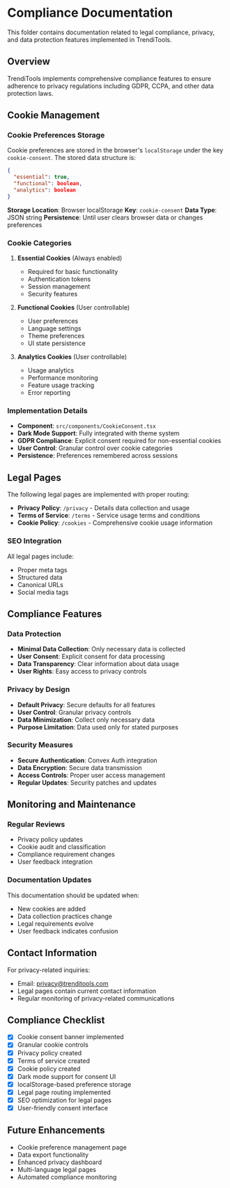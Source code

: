 # Compliance Documentation

This folder contains documentation related to legal compliance, privacy, and data protection features implemented in TrendiTools.

## Overview

TrendiTools implements comprehensive compliance features to ensure adherence to privacy regulations including GDPR, CCPA, and other data protection laws.

## Cookie Management

### Cookie Preferences Storage

Cookie preferences are stored in the browser's `localStorage` under the key `cookie-consent`. The stored data structure is:

```json
{
  "essential": true,
  "functional": boolean,
  "analytics": boolean
}
```

**Storage Location**: Browser localStorage
**Key**: `cookie-consent`
**Data Type**: JSON string
**Persistence**: Until user clears browser data or changes preferences

### Cookie Categories

1. **Essential Cookies** (Always enabled)
   - Required for basic functionality
   - Authentication tokens
   - Session management
   - Security features

2. **Functional Cookies** (User controllable)
   - User preferences
   - Language settings
   - Theme preferences
   - UI state persistence

3. **Analytics Cookies** (User controllable)
   - Usage analytics
   - Performance monitoring
   - Feature usage tracking
   - Error reporting

### Implementation Details

- **Component**: `src/components/CookieConsent.tsx`
- **Dark Mode Support**: Fully integrated with theme system
- **GDPR Compliance**: Explicit consent required for non-essential cookies
- **User Control**: Granular control over cookie categories
- **Persistence**: Preferences remembered across sessions

## Legal Pages

The following legal pages are implemented with proper routing:

- **Privacy Policy**: `/privacy` - Details data collection and usage
- **Terms of Service**: `/terms` - Service usage terms and conditions
- **Cookie Policy**: `/cookies` - Comprehensive cookie usage information

### SEO Integration

All legal pages include:
- Proper meta tags
- Structured data
- Canonical URLs
- Social media tags

## Compliance Features

### Data Protection

- **Minimal Data Collection**: Only necessary data is collected
- **User Consent**: Explicit consent for data processing
- **Data Transparency**: Clear information about data usage
- **User Rights**: Easy access to privacy controls

### Privacy by Design

- **Default Privacy**: Secure defaults for all features
- **User Control**: Granular privacy controls
- **Data Minimization**: Collect only necessary data
- **Purpose Limitation**: Data used only for stated purposes

### Security Measures

- **Secure Authentication**: Convex Auth integration
- **Data Encryption**: Secure data transmission
- **Access Controls**: Proper user access management
- **Regular Updates**: Security patches and updates

## Monitoring and Maintenance

### Regular Reviews

- Privacy policy updates
- Cookie audit and classification
- Compliance requirement changes
- User feedback integration

### Documentation Updates

This documentation should be updated when:
- New cookies are added
- Data collection practices change
- Legal requirements evolve
- User feedback indicates confusion

## Contact Information

For privacy-related inquiries:
- Email: privacy@trenditools.com
- Legal pages contain current contact information
- Regular monitoring of privacy-related communications

## Compliance Checklist

- [x] Cookie consent banner implemented
- [x] Granular cookie controls
- [x] Privacy policy created
- [x] Terms of service created
- [x] Cookie policy created
- [x] Dark mode support for consent UI
- [x] localStorage-based preference storage
- [x] Legal page routing implemented
- [x] SEO optimization for legal pages
- [x] User-friendly consent interface

## Future Enhancements

- Cookie preference management page
- Data export functionality
- Enhanced privacy dashboard
- Multi-language legal pages
- Automated compliance monitoring